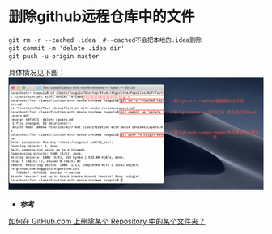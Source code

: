 # 删除github远程仓库中的文件
    git rm -r --cached .idea  #--cached不会把本地的.idea删除
    git commit -m 'delete .idea dir'
    git push -u origin master
    
 具体情况见下图：  
 ![Alt text](Record.png)
 
 + **参考**  
 
 [如何在 GitHub.com 上删除某个 Repository 中的某个文件夹？](https://www.zhihu.com/question/20418177)

